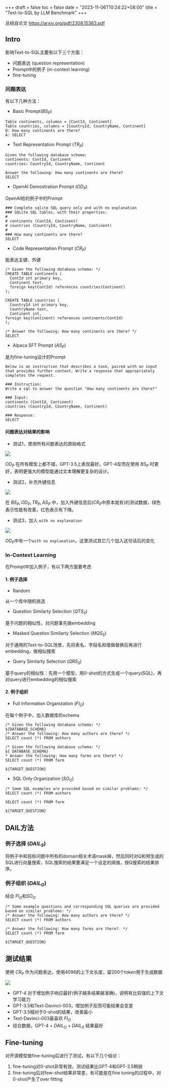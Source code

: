 +++
draft = false
toc = false
date = "2023-11-06T10:24:22+08:00"
title = "Text-to-SQL by LLM Benchmark"
+++

总结自论文 https://arxiv.org/pdf/2308.15363.pdf

## Intro

影响Text-to-SQL主要有以下三个方面：
* 问题表达 (question representation)
* Prompt中的例子 (in-context learning) 
* fine-tuning

### 问题表达

有以下几种方法：

* Basic Prompt($BS_P$)

```text
Table continents, columns = [ContId, Continent]
Table countries, columns = [CountryId, CountryName, Continent]
Q: How many continents are there?
A: SELECT
```

* Text Representation Prompt ($TR_P$)
```text
Given the following database schema:
continents: ContId, Continent
countries: CountryId, CountryName, Continent

Answer the following: How many continents are there?
SELECT
```
* OpenAI Demostration Prompt ($OD_P$)

OpenAI给的例子中的Prompt

```text
### Complete sqlite SQL query only and with no explanation
### SQLite SQL tables, with their properties:
#
# continents (ContId, Continent)
# countries (CountryId, CountryName, Continent)
#
### How many continents are there?
SELECT
```
* Code Representation Prompt ($CR_P$)

能表达主键、外键

```text
/* Given the following database schema: */
CREATE TABLE continents (
  ContId int primary key,
  Continent text,
  foreign key(ContId) references countries(Continent)
);

CREATE TABLE countries (
  CountryId int primary key,
  CountryName text,
  Continent int,
foreign key(Continent) references continents(ContId)
);

/* Answer the following: How many continents are there? */
SELECT
```
* Alpaca SFT Prompt ($AS_P$)

是为fine-tuning设计的Prompt

```text
Below is an instruction that describes a task, paired with an input that provides further context. Write a response that appropriately completes the request.

### Instruction:
Write a sql to answer the question "How many continents are there?"

### Input:
continents (ContId, Continent)
countries (CountryId, CountryName, Continent)

### Response:
SELECT
```

#### 问题表达对结果的影响

* 测试1，使用所有问题表达的原始格式

![](/images/text2sql/qr-1.png)

$OD_P$ 在所有模型上都不错，GPT-3.5上表现最好。GPT-4反而在使用 $BS_P$ 时更好，表明更强大的模型能通过文本理解更复杂的设计。

* 测试2，补充外键信息

![](/images/text2sql/qr-2.png)

在 $BS_P, OD_P, TR_P, AS_P$ 中，加入外键信息后($CR_P$中原本就有)的测试数据，绿色表示性能有改善，红色表示有下降。


* 测试3，加入 `with no explanation`

![](/images/text2sql/qr-3.png)

$OD_P$中有一个`with no explanation`，这里测试其它几个加入这句话后的变化

### In-Context Learning

在Prompt中加入例子，有以下两方面要考虑

#### 1. 例子选择

* Random

从一个库中随机挑选

* Question Similarty Selection ($QTS_S$)

基于问题的相似性，对问题事先做embedding

* Masked Question Similarty Selection ($MQS_S$)

对于通用的Text-to-SQL场景，先将表名、字段名和值做替换后再进行embedding，做相似搜索

* Query Similarty Selection ($QRS_S$)

基于query的相似性：先用一个模型，用0-shot的方式生成一个query(SQL)，再对query进行embedding的相似搜索

#### 2. 例子组织

* Full Information Organization ($FI_O$)

在每个例子中，加入数据库的schema

```text
/* Given the following database schema: */
${DATABASE_SCHEMA}
/* Answer the following: How many authors are there? */
SELECT count (*) FROM authors

/* Given the following database schema: */
${ DATABASE_SCHEMA}
* Answer the following: How many farms are there? */
SELECT count (*) FROM farm

${TARGET_QUESTION}
```

* SQL Only Organization ($SO_O$)

```text
/* Some SQL examples are provided based on similar problems: */
SELECT count (*) FROM authors

SELECT count (*) FROM farm

${TARGET_QUESTION}
```

## DAIL方法

### 例子选择 ($DAIL_S$)

将例子中和目标问题中所有的domain相关术语mask掉，然后同时对Q和预生成的SQL进行向量搜索，SQL搜索的结果要满足一个设定的阈值，按Q搜索的结果排序。

### 例子组织 ($DAIL_O$)

结合 $FI_O$和$SO_O$

```text
/* Some example questions and corresponding SQL queries are provided based on similar problems: */
/* Answer the following: How many authors are there? */
SELECT count (*) FROM authors

/* Answer the following: How many farms are there?. */
SELECT count (*) FROM farm

${TARGET_QUESTION}
```

## 测试结果

使用 $CR_P$ 作为问题表达，使用4096的上下文长度，留200个token用于生成数据

![](/images/text2sql/dail.png)

* GPT-4 对于增加例子响应最好(例子越多结果越准确)，说明有比较强的上下文学习能力
* GPT-3.5和Text-Davinci-003，增加例子反而可能结果会变差
* GPT-3.5相对于0-shot的结果，改善最小
* Text-Davinci-003最喜欢 $FI_O$
* 综合数据，GPT-4 + $DAIL_O$ + $DAIL_S$ 结果最好

## Fine-tuning

对开源模型做fine-tuning后进行了测试，有以下几个结论：

1. fine-tuning对0-shot非常有效，测试结果比GPT-4和GPT-3.5稍弱
2. fine-tuning后对few-shot结果非常差，有可能是在fine tuning的过程中，对0-shot产生了over fitting

